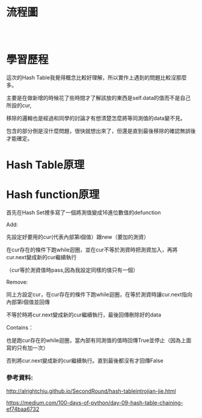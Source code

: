 # 流程圖

![]()

![]()

![]()


# 學習歷程
這次的Hash Table我覺得概念比較好理解，所以實作上遇到的問題比較沒那麼多。

主要是在做新增的時候花了些時間才了解該放的東西是self.data的值而不是自己所設的cur,

移除的邏輯也是經過和同學的討論才有想清楚怎麼將等同測值的data變不見。

包含的部分倒是沒什麼問題，很快就想出來了，但還是直到最後移除的確認無誤後才能確定。

# Hash Table原理


# Hash function原理
首先在Hash Set裡多寫了一個將測值變成16進位數值的defunction

Add:

先設定好要用的cur(代表內部第i個值）跟new（要加的測資）

在cur存在的條件下跑while迴圈，並在cur不等於測資時把測資加入，再將cur.next變成新的cur繼續執行

（cur等於測資值時pass,因為我設定同樣的值只有一個）

Remove:

同上方設定cur，在cur存在的條件下跑while迴圈，在等於測資時讓cur.next指向內部第i個值並回傳

不等於時將cur.next變成新的cur繼續執行，最後回傳刪除好的data

Contains：

也是跑cur存在的while迴圈，當內部有同測值的值時回傳True並停止（因為上面寫的只有加一次）

否則將cur.next變成新的cur繼續執行。直到最後都沒有才回傳False

### 參考資料:
http://alrightchiu.github.io/SecondRound/hash-tableintrojian-jie.html

https://medium.com/100-days-of-python/day-09-hash-table-chaining-ef74baa6732
